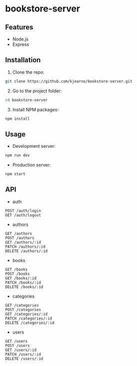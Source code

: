 # bookstore-server

## Features

- Node.js
- Express

## Installation

1. Clone the repo:

```sh
git clone https://github.com/kjearno/bookstore-server.git
```

2. Go to the project folder:

```sh
cd bookstore-server
```

3. Install NPM packages:

```sh
npm install
```

## Usage

- Development server:

```sh
npm run dev
```

- Production server:

```sh
npm start
```

## API

- auth

`POST /auth/login`<br>
`GET /auth/logout`

- authors

`GET /authors`<br>
`POST /authors`<br>
`GET /authors/:id`<br>
`PATCH /authors/:id`<br>
`DELETE /authors/:id`

- books

`GET /books`<br>
`POST /books`<br>
`GET /books/:id`<br>
`PATCH /books/:id`<br>
`DELETE /books/:id`

- categories

`GET /categories`<br>
`POST /categories`<br>
`GET /categories/:id`<br>
`PATCH /categories/:id`<br>
`DELETE /categories/:id`

- users

`GET /users`<br>
`POST /users`<br>
`GET /users/:id`<br>
`PATCH /users/:id`<br>
`DELETE /users/:id`
